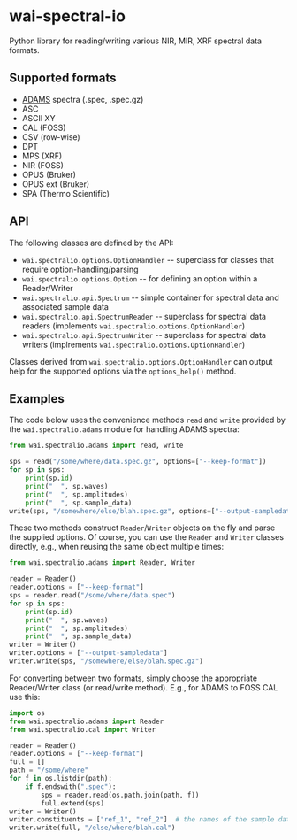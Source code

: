 # wai-spectral-io
Python library for reading/writing various NIR, MIR, XRF spectral data formats.

## Supported formats

* [ADAMS](https://adams.cms.waikato.ac.nz/) spectra (.spec, .spec.gz)
* ASC
* ASCII XY
* CAL (FOSS)
* CSV (row-wise)
* DPT
* MPS (XRF)
* NIR (FOSS)
* OPUS (Bruker)
* OPUS ext (Bruker)
* SPA (Thermo Scientific)


## API

The following classes are defined by the API:

* `wai.spectralio.options.OptionHandler` -- superclass for classes that require option-handling/parsing
* `wai.spectralio.options.Option` -- for defining an option within a Reader/Writer
* `wai.spectralio.api.Spectrum` -- simple container for spectral data and associated sample data
* `wai.spectralio.api.SpectrumReader` -- superclass for spectral data readers (implements `wai.spectralio.options.OptionHandler`)
* `wai.spectralio.api.SpectrumWriter` -- superclass for spectral data writers (implrements `wai.spectralio.options.OptionHandler`)

Classes derived from `wai.spectralio.options.OptionHandler` can output help for the supported options
via the `options_help()` method. 


## Examples

The code below uses the convenience methods `read` and `write` provided by the `wai.spectralio.adams`
module for handling ADAMS spectra: 

```python
from wai.spectralio.adams import read, write

sps = read("/some/where/data.spec.gz", options=["--keep-format"])
for sp in sps:
    print(sp.id)
    print("  ", sp.waves)
    print("  ", sp.amplitudes)
    print("  ", sp.sample_data)
write(sps, "/somewhere/else/blah.spec.gz", options=["--output-sampledata"])
```

These two methods construct `Reader`/`Writer` objects on the fly and parse the supplied options. 
Of course, you can use the `Reader` and `Writer` classes directly, e.g., when reusing the
same object multiple times:

```python
from wai.spectralio.adams import Reader, Writer

reader = Reader()
reader.options = ["--keep-format"]
sps = reader.read("/some/where/data.spec")
for sp in sps:
    print(sp.id)
    print("  ", sp.waves)
    print("  ", sp.amplitudes)
    print("  ", sp.sample_data)
writer = Writer()
writer.options = ["--output-sampledata"]
writer.write(sps, "/somewhere/else/blah.spec.gz")
```

For converting between two formats, simply choose the appropriate Reader/Writer
class (or read/write method). E.g., for ADAMS to FOSS CAL use this:

```python
import os
from wai.spectralio.adams import Reader
from wai.spectralio.cal import Writer

reader = Reader()
reader.options = ["--keep-format"]
full = []
path = "/some/where"
for f in os.listdir(path):
    if f.endswith(".spec"):
        sps = reader.read(os.path.join(path, f))
        full.extend(sps)
writer = Writer()
writer.constituents = ["ref_1", "ref_2"]  # the names of the sample data fields to store in the .cal file
writer.write(full, "/else/where/blah.cal")
```
